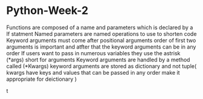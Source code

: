 # Python-Week-2
Functions are composed of a name and parameters which is declared by a If statment 
Named parameters are named operations to use to shorten code 
Keyword arguments must come after positional arguments 
order of first two arguments is important and atfter that the keyword arguments can be in any order
If users want to pass in numerous variables they  use the astrisk (*args) short for arguments 
Keyword arguments are handled by a method called (*Kwargs) keyword arguments are stored as dictionary and not tuple( kwargs have keys and values that can be passed in any order make it appropriate  for deictionary )

t
